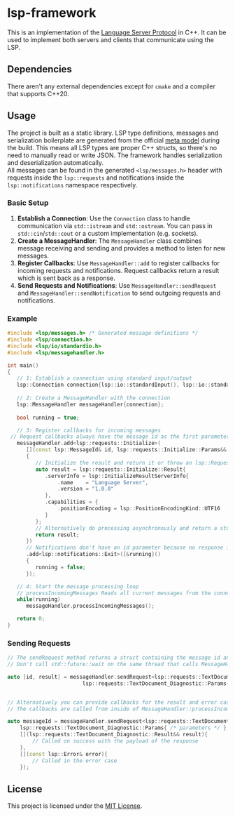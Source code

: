 # lsp-framework

This is an implementation of the [Language Server Protocol](https://microsoft.github.io/language-server-protocol/specifications/lsp/3.17/specification/) in C++. It can be used to implement both servers and clients that communicate using the LSP.

## Dependencies

There aren't any external dependencies except for `cmake` and a compiler that supports C++20.



## Usage

The project is built as a static library. LSP type definitions, messages and serialization boilerplate are generated from the official [meta model](https://github.com/microsoft/language-server-protocol/blob/gh-pages/_specifications/lsp/3.17/metaModel/metaModel.json) during the build. This means all LSP types are proper C++ structs, so there's no need to manually read or write JSON. The framework handles serialization and deserialization automatically.  
All messages can be found in the generated `<lsp/messages.h>` header with requests inside the `lsp::requests` and notifications inside the `lsp::notifications` namespace respectively.

### Basic Setup

1. **Establish a Connection**: Use the `Connection` class to handle communication via `std::istream` and `std::ostream`. You can pass in `std::cin`/`std::cout` or a custom implementation (e.g. sockets).
2. **Create a MessageHandler**: The `MessageHandler` class combines message receiving and sending and provides a method to listen for new messages.
3. **Register Callbacks**: Use `MessageHandler::add` to register callbacks for incoming requests and notifications. Request callbacks return a result which is sent back as a response.
4. **Send Requests and Notifications**: Use `MessageHandler::sendRequest` and `MessageHandler::sendNotification` to send outgoing requests and notifications.

### Example

```cpp
#include <lsp/messages.h> /* Generated message definitions */
#include <lsp/connection.h>
#include <lsp/io/standardio.h>
#include <lsp/messagehandler.h>

int main()
{
   // 1: Establish a connection using standard input/output
   lsp::Connection connection{lsp::io::standardInput(), lsp::io::standardOutput()};
   
   // 2: Create a MessageHandler with the connection
   lsp::MessageHandler messageHandler{connection};
   
   bool running = true;

   // 3: Register callbacks for incoming messages
 // Request callbacks always have the message id as the first parameter followed by the params if there are any.
   messageHandler.add<lsp::requests::Initialize>(
      [](const lsp::MessageId& id, lsp::requests::Initialize::Params&& params)
      {
         // Initialize the result and return it or throw an lsp::RequestError if there was a problem
         auto result = lsp::requests::Initialize::Result{
            .serverInfo = lsp::InitializeResultServerInfo{
                .name    = "Language Server",
                .version = "1.0.0"
            },
            .capabilities = {
                .positionEncoding = lsp::PositionEncodingKind::UTF16
            }
         };
         // Alternatively do processing asynchronously and return a std::future here
         return result;
      })
      // Notifications don't have an id parameter because no response is sent back for them.
      .add<lsp::notifications::Exit>([&running]()
      {
         running = false;
      });

   // 4: Start the message processing loop
   // processIncomingMessages Reads all current messages from the connection and if there are none waits until one becomes available
   while(running)
      messageHandler.processIncomingMessages();

   return 0;
}
```

### Sending Requests

```cpp
// The sendRequest method returns a struct containing the message id and a std::future for the result type of the message.
// Don't call std::future::wait on the same thread that calls MessageHandler::processIncomingMessages since it would block.

auto [id, result] = messageHandler.sendRequest<lsp::requests::TextDocument_Diagnostic>(
                        lsp::requests::TextDocument_Diagnostic::Params{ /* parameters */ });


// Alternatively you can provide callbacks for the result and error cases instead of using a future
// The callbacks are called from inside of MessageHandler::processIncomingMessages. Uncaught exceptions will abort the connection.

auto messageId = messageHandler.sendRequest<lsp::requests::TextDocument_Diagnostic>(
	lsp::requests::TextDocument_Diagnostic::Params{ /* parameters */ },
	[](lsp::requests::TextDocument_Diagnostic::Result&& result){
		// Called on success with the payload of the response
	},
	[](const lsp::Error& error){
		// Called in the error case
	});
```

## License

This project is licensed under the [MIT License](LICENSE).

